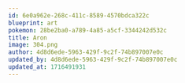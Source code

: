 ```yaml
---
id: 6e0a962e-268c-411c-8589-4570bdca322c
blueprint: art
pokemon: 28be2ba0-a789-4a85-a5cf-3344242d532c
title: Aron
image: 304.png
author: 4d8d6ede-5963-429f-9c2f-74b897007e0c
updated_by: 4d8d6ede-5963-429f-9c2f-74b897007e0c
updated_at: 1716491931
---
```

